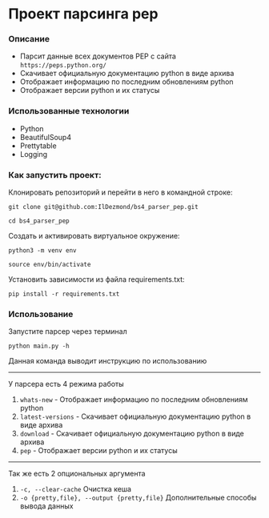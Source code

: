 # Проект парсинга pep

### Описание

- Парсит данные всех документов PEP с сайта `https://peps.python.org/`
- Скачивает официальную документацию python в виде архива
- Отображает информацию по последним обновлениям python
- Отображает версии python и их статусы


### Использованные технологии

- Python
- BeautifulSoup4
- Prettytable
- Logging

### Как запустить проект:

Клонировать репозиторий и перейти в него в командной строке:

```
git clone git@github.com:IlDezmond/bs4_parser_pep.git
```

```
cd bs4_parser_pep
```

Создать и активировать виртуальное окружение:

```
python3 -m venv env
```

```
source env/bin/activate
```

Установить зависимости из файла requirements.txt:

```
pip install -r requirements.txt
```

### Использование

Запустите парсер через терминал
```
python main.py -h
```
Данная команда выводит инструкцию по использованию
___
У парсера есть 4 режима работы
1)  `whats-new` - Отображает информацию по последним обновлениям python
2)  `latest-versions` - Скачивает официальную документацию python в виде архива
3)   `download` - Скачивает официальную документацию python в виде архива
4)  `pep` - Отображает версии python и их статусы

___
Так же есть 2 опциональных аргумента
1) `-c, --clear-cache`     Очистка кеша
2)  `-o {pretty,file}, --output {pretty,file}` 
Дополнительные способы вывода данных
